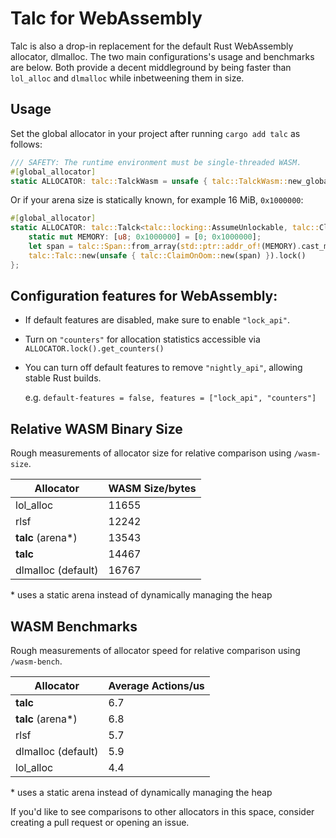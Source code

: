# Talc for WebAssembly

Talc is also a drop-in replacement for the default Rust WebAssembly allocator, dlmalloc. The two main configurations's usage and benchmarks are below. Both provide a decent middleground by being faster than `lol_alloc` and `dlmalloc` while inbetweening them in size.

## Usage
Set the global allocator in your project after running `cargo add talc` as follows:

```rust
/// SAFETY: The runtime environment must be single-threaded WASM.
#[global_allocator]
static ALLOCATOR: talc::TalckWasm = unsafe { talc::TalckWasm::new_global() };
```

Or if your arena size is statically known, for example 16 MiB, `0x1000000`:

```rust
#[global_allocator]
static ALLOCATOR: talc::Talck<talc::locking::AssumeUnlockable, talc::ClaimOnOom> = {
    static mut MEMORY: [u8; 0x1000000] = [0; 0x1000000];
    let span = talc::Span::from_array(std::ptr::addr_of!(MEMORY).cast_mut());
    talc::Talc::new(unsafe { talc::ClaimOnOom::new(span) }).lock()
};
```

## Configuration features for WebAssembly:
- If default features are disabled, make sure to enable `"lock_api"`.
- Turn on `"counters"` for allocation statistics accessible via `ALLOCATOR.lock().get_counters()`
- You can turn off default features to remove `"nightly_api"`, allowing stable Rust builds.

    e.g. `default-features = false, features = ["lock_api", "counters"]`

## Relative WASM Binary Size

Rough measurements of allocator size for relative comparison using `/wasm-size`.

| Allocator | WASM Size/bytes |
| --------- | --------------- |
| lol_alloc | 11655 |
| rlsf | 12242 |
| **talc** (arena\*) | 13543 |
| **talc** | 14467 |
| dlmalloc (default) | 16767 |

\* uses a static arena instead of dynamically managing the heap

## WASM Benchmarks

Rough measurements of allocator speed for relative comparison using `/wasm-bench`.

| Allocator | Average Actions/us |
|-----------|--------------------|
| **talc** | 6.7|
| **talc** (arena\*) | 6.8 |
| rlsf | 5.7 |
| dlmalloc (default) | 5.9 |
| lol_alloc | 4.4 |

\* uses a static arena instead of dynamically managing the heap


If you'd like to see comparisons to other allocators in this space, consider creating a pull request or opening an issue.
